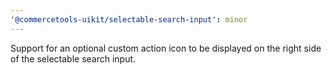 ```yaml
---
'@commercetools-uikit/selectable-search-input': minor
---
```


Support for an optional custom action icon to be displayed on the right side of the selectable search input.
